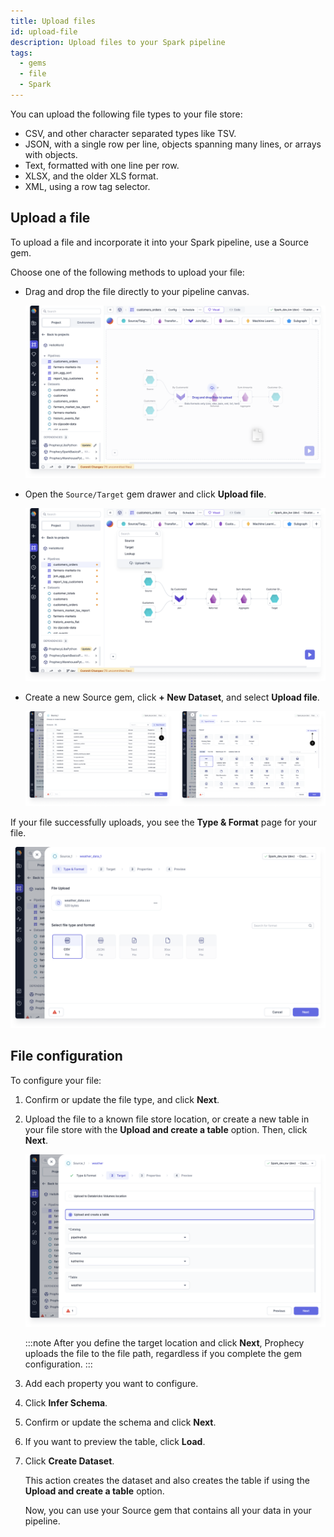 ```yaml
---
title: Upload files
id: upload-file
description: Upload files to your Spark pipeline
tags:
  - gems
  - file
  - Spark
---
```


You can upload the following file types to your file store:

- CSV, and other character separated types like TSV.
- JSON, with a single row per line, objects spanning many lines, or arrays with objects.
- Text, formatted with one line per row.
- XLSX, and the older XLS format.
- XML, using a row tag selector.

## Upload a file

To upload a file and incorporate it into your Spark pipeline, use a Source gem.

Choose one of the following methods to upload your file:

- Drag and drop the file directly to your pipeline canvas.

  ![Drag and drop file](./img/drag-drop-file.png)

- Open the `Source/Target` gem drawer and click **Upload file**.

  ![Source/Target gem drawer](./img/upload-file-gem-drawer.png)

- Create a new Source gem, click **+ New Dataset**, and select **Upload file**.

  ![Source gem](./img/upload-file-source-gem.png)

If your file successfully uploads, you see the **Type & Format** page for your file.

![Type & Format](./img/upload-type-and-format.png)

## File configuration

To configure your file:

1. Confirm or update the file type, and click **Next**.
1. Upload the file to a known file store location, or create a new table in your file store with the **Upload and create a table** option. Then, click **Next**.

   ![Upload and create a table](./img/upload-create-table.png)

   :::note
   After you define the target location and click **Next**, Prophecy uploads the file to the file path, regardless if you complete the gem configuration.
   :::

1. Add each property you want to configure.
1. Click **Infer Schema**.
1. Confirm or update the schema and click **Next**.
1. If you want to preview the table, click **Load**.
1. Click **Create Dataset**.

   This action creates the dataset and also creates the table if using the **Upload and create a table** option.

   Now, you can use your Source gem that contains all your data in your pipeline.
